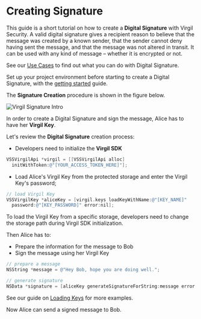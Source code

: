 # Creating Signature

This guide is a short tutorial on how to create a **Digital Signature** with Virgil Security. A valid digital signature gives a recipient reason to believe that the message was created by a known sender, that the sender cannot deny having sent the message, and that the message was not altered in transit. It can be used with any kind of message – whether it is encrypted or not.

See our [Use Cases](https://github.com/VirgilSecurity/virgil-sdk-x/tree/docs-review/documentation-objectivec) to find out what you can do with Digital Signature.

Set up your project environment before starting to create a Digital Signature, with the [getting started](https://github.com/VirgilSecurity/virgil-sdk-x/blob/docs-review/documentation-objectivec/guides/configuration/client-configuration.md) guide.

The **Signature Creation** procedure is shown in the figure below.

![Virgil Signature Intro](https://github.com/VirgilSecurity/virgil-sdk-x/blob/docs-review/documentation-objectivec/img/Signature_introduction.png "Create Signature")

In order to create a Digital Signature and sign the message, Alice has to have her **Virgil Key**.


Let's review the **Digital Signature** creation process:

- Developers need to initialize the **Virgil SDK**

```objectivec
VSSVirgilApi *virgil = [[VSSVirgilApi alloc]
  initWithToken:@"[YOUR_ACCESS_TOKEN_HERE]"];
```

- Load Alice's Virgil Key from the protected storage and enter the Virgil Key's password;

```objectivec
// load Virgil Key
VSSVirgilKey *aliceKey = [virgil.keys loadKeyWithName:@"[KEY_NAME]"
  password:@"[KEY_PASSWORD]" error:nil];
```

To load the Virgil Key from a specific storage, developers need to change the storage path during Virgil SDK initialization.

Then Alice has to:
- Prepare the information for the message to Bob
- Sign the message using her Virgil Key

```objectivec
// prepare a message
NSString *message = @"Hey Bob, hope you are doing well.";

// generate signature
NSData *signature = [aliceKey generateSignatureForString:message error:nil];
```

See our guide on [Loading Keys](https://github.com/VirgilSecurity/virgil-sdk-x/blob/docs-review/documentation-objectivec/guides/virgil-key/loading-key.md) for more examples.

Now Alice can send a signed message to Bob.
